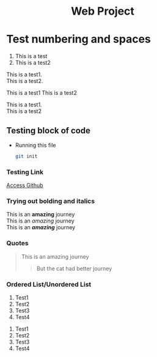 <h1 align="center">Web Project</h1>

# Test numbering and spaces

1. This is a test
2. This is a test2

This is a test1.   
This is a test2.

This is a test1
This is a test2

<p>This is a test1.<br>
This is a test2</p>

## Testing block of code

* Running this file
    ```sh
    git init
    ```

### Testing Link
<a href="https://github.com">Access Github</a>


### Trying out bolding and italics

This is an **amazing** journey  
This is an *amazing* journey  
This is an ***amazing*** journey  

### Quotes

> This is an amazing journey
>
>> But the cat had better journey

### Ordered List/Unordered List

1. Test1
2. Test2
5. Test3
8. Test4

<ol>
    <li>Test1</li>
    <li>Test2</li>
    <li>Test3</li>
    <li>Test4</li>
</ol>
